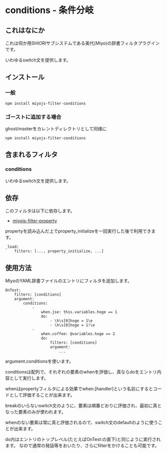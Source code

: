 conditions - 条件分岐
========================================

これはなにか
----------------------------------------

これは伺か用SHIORIサブシステムである美代(Miyo)の辞書フィルタプラグインです。

いわゆるswitch文を提供します。

インストール
----------------------------------------

### 一般

    npm install miyojs-filter-conditions

### ゴーストに追加する場合

ghost/masterをカレントディレクトリとして同様に

    npm install miyojs-filter-conditions

含まれるフィルタ
----------------------------------------

### conditions

いわゆるswitch文を提供します。

依存
----------------------------------------

このフィルタは以下に依存します。

- [miyojs-filter-property](https://github.com/Narazaka/miyojs-filter-property.git)

propertyを読み込んだ上でproperty_initializeを一回実行した後で利用できます。

    _load:
    	filters: [..., property_initialize, ...]

使用方法
----------------------------------------

MiyoのYAML辞書ファイルのエントリにフィルタを追加します。

    OnTest:
    	filters: [conditions]
    	argument:
    		conditions:
    			-
    				when.jse: this.variables.hoge == 1
    				do:
    					- \h\s[0]hoge = 1\e
    					- \h\s[0]hoge = 1!\e
    			-
    				when.coffee: @variables.hoge == 2
    				do:
    					filters: [conditions]
    					argument:
    						...

argument.conditionsを使います。

conditionsは配列で、それぞれの要素のwhenを評価し、真ならdoをエントリ内容として実行します。

whenはpropertyフィルタによる効果でwhen.[handler]という名前にするとコードとして評価することが出来ます。

breakのいらないswitch文のように、要素は順番どおりに評価され、最初に真となった要素のみが使われます。

whenのない要素は常に真と評価されるので、switch文のdefaultのように使うことが出来ます。

do内はエントリのトップレベル(たとえばOnTest:の直下)と同じように実行されます。
なので通常の発話等をおいたり、さらにfilterをかけることも可能です。
